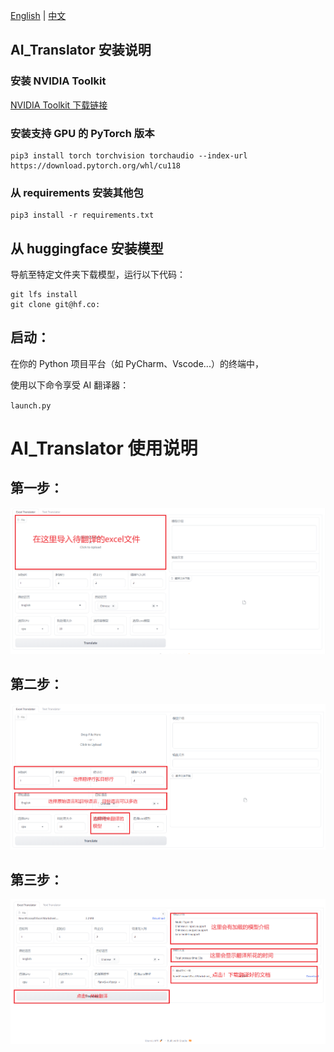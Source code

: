 [English](README.md) | [中文](README_CN.md)

## AI_Translator 安装说明

### 安装 NVIDIA Toolkit

[NVIDIA Toolkit 下载链接](https://developer.nvidia.com/cuda-downloads)

### 安装支持 GPU 的 PyTorch 版本
```
pip3 install torch torchvision torchaudio --index-url https://download.pytorch.org/whl/cu118
```

### 从 requirements 安装其他包
```
pip3 install -r requirements.txt
```

## **从 huggingface 安装模型**

导航至特定文件夹下载模型，运行以下代码：
```
git lfs install
git clone git@hf.co:
```

## **启动：**

在你的 Python 项目平台（如 PyCharm、Vscode...）的终端中，

使用以下命令享受 AI 翻译器：

`launch.py`

# AI_Translator 使用说明

## 第一步：

![1705652320228](image/README_CN/1705652320228.png)

## 第二步：

![1705653144370](image/README_CN/1705653144370.png)

## 第三步：

![1705653166073](image/README_CN/1705653166073.png)
